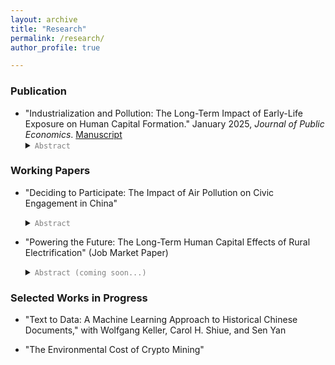 ```yaml
---
layout: archive
title: "Research"
permalink: /research/
author_profile: true

---
```


### Publication
* "Industrialization and Pollution: The Long-Term Impact of Early-Life Exposure on Human Capital Formation." January 2025, *Journal of Public Economics*. [Manuscript](../files/IndustrialPollution_Manuscript.pdf) 
    <details><summary> <code style="color : gray">Abstract</code> </summary>  Air quality in developing countries is often much worse than in developed economies, yet evidence on the long-term human capital effects of air pollution in these settings is limited. This paper uses a cohort difference-in-differences approach to examine the impact of early-life exposure to air pollution during China's 1950s industrialization on human capital formation. It assumes that economic opportunities linked to industrial plants impact upwind and downwind counties similarly within a 30-mile radius. The results indicate that moving from the 25th to 75th percentile of exposure reduces children's education by approximately 0.11 years. This effect size is notably larger than the impacts of three other factors affecting educational attainment in both China and the United States.  </details>
    
### Working Papers
* "Deciding to Participate: The Impact of Air Pollution on Civic Engagement in China" 
    <details><summary> <code style="color : gray">Abstract</code> </summary>  This paper uses an instrumental variable (IV) strategy to examine whether air pollution influences online engagement with the government, measured by message volume on an official platform in China. I find that a 10 ug/m<sup>3</sup> increase in weekly average PM<sub>2.5</sub> results in a 15.9% surge in messages. During periods of higher pollution, people are more likely to voice complaints, seek assistance, make inquiries, and offer suggestions.  Three mechanisms help explain this response: (1) pollution shifts the perceived benefits of civic engagement, (2) it intensifies discontent linked to economic disparities, and (3) it heightens awareness of daily life problems. Sentiment analysis using large language models (LLMs) and dictionary-based tools shows that air pollution tends to worsen emotional well-being, consistent with existing literature, although the effect is statistically insignificant in most cases.  Understanding these dynamics is essential as digital engagement with government becomes more widespread. Timely identification and response to public concerns can help prevent more serious outcomes.  </details>

* "Powering the Future: The Long-Term Human Capital Effects of Rural Electrification" (Job Market Paper)
   <details><summary> <code style="color : gray">Abstract (coming soon...)</code> </summary>   </details>

### Selected Works in Progress

* "Text to Data: A Machine Learning Approach to Historical Chinese Documents," with Wolfgang Keller, Carol H. Shiue, and Sen Yan

* "The Environmental Cost of Crypto Mining"





